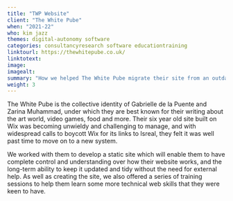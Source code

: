 ```yaml
---
title: "TWP Website"
client: "The White Pube"
when: "2021-22"
who: kim jazz
themes: digital-autonomy software
categories: consultancyresearch software educationtraining
linktourl: https://thewhitepube.co.uk/
linktotext:
image:
imagealt:
summary: "How we helped The White Pube migrate their site from an outdated and user-unfriendly Wix template to a custom static site."
weight: 3
---
```


The White Pube is the collective identity of Gabrielle de la Puente and Zarina Muhammad, under which they are best known for their writing about the art world, video games, food and more. Their six year old site built on Wix was becoming unwieldy and challenging to manage, and with widespread calls to boycott Wix for its links to Isreal, they felt it was well past time to move on to a new system.

We worked with them to develop a static site which will enable them to have complete control and understanding over how their website works, and the long-term ability to keep it updated and tidy without the need for external help. As well as creating the site, we also offered a series of training sessions to help them learn some more technical web skills that they were keen to have.
